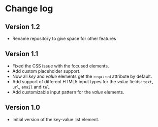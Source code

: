 Change log
==========

Version 1.2
-----------
- Rename repository to give space for other features

Version 1.1
-----------
- Fixed the CSS issue with the focused elements.
- Add custom placeholder support.
- Now all *key* and *value* elements get the `required` attribute by default.
- Add support of different HTML5 input types for the *value* fields: `text`, `url`, `email` and `tel`.
- Add customizable input pattern for the *value* elements.
 

Version 1.0
-----------
- Initial version of the key-value list element.